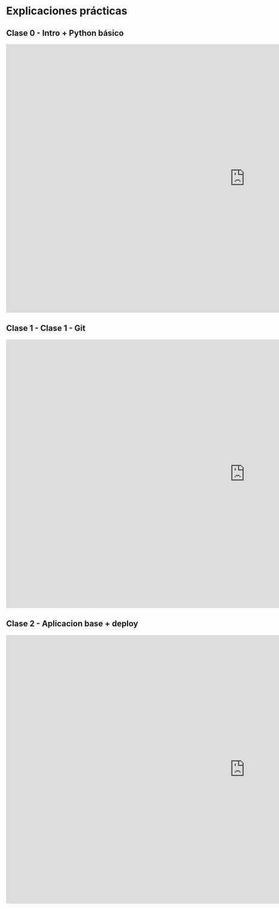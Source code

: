 # Explicaciones prácticas

## Clase 0 - Intro + Python básico

<iframe width="1280" height="720" src="https://www.youtube.com/embed/ycKTMUCqHVs" frameborder="0" allowfullscreen></iframe>

## Clase 1 - Clase 1 - Git

<iframe width="1280" height="720" src="https://www.youtube.com/embed/Ir2WiPwJcPA" frameborder="0" allowfullscreen></iframe>

## Clase 2 - Aplicacion base + deploy

<iframe width="1280" height="720" src="https://www.youtube.com/embed/vLPjsM3eckY" frameborder="0" allowfullscreen></iframe>